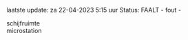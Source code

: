 laatste update: 
za 22-04-2023  5:15   uur 
Status: FAALT - fout - 
<div class="service R">schijfruimte</div><div class="service R">microstation</div>